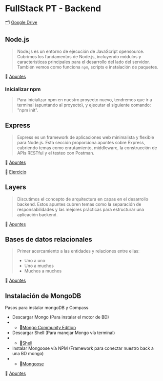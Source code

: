 # FullStack PT - Backend

🗂️ [Google Drive](https://drive.google.com/drive/folders/1xrZoi9MbpsL8G0MltPox4FMq_6ViyFFa?usp=drive_link)


## Node.js
> Node.js es un entorno de ejecución de JavaScript opensource. Cubrimos los fundamentos de Node.js, incluyendo módulos y características principales para el desarrollo del lado del servidor. También vemos como funciona `npm`, scripts e instalación de paquetes.


🔗 [Apuntes](https://docs.google.com/presentation/d/1pdSwfJmhVPX9zqTBPom_kL_VyHi7PD-F/edit?usp=drive_link&ouid=100284452569538667608&rtpof=true&sd=true)

### Inicializar npm
> Para inicializar npm en nuestro proyecto nuevo, tendremos que ir a terminal (apuntando al proyecto), y ejecutar el siguiente comando: "npm init".


## Express
> Express es un framework de aplicaciones web minimalista y flexible para Node.js. Esta sección proporciona apuntes sobre Express, cubriendo temas como enrutamiento, middleware, la construcción de APIs RESTful y el testeo con Postman.

🔗 [Apuntes](https://docs.google.com/presentation/d/1qnEyHCcyvzQguBf2MkjwrXIkwjnld6Gp/edit?usp=drive_link&ouid=100284452569538667608&rtpof=true&sd=true)

🔗 [Ejercicio](https://docs.google.com/document/d/1b1PlexXbShVF2rPJZ5Yx7y5JMQLuVk2kolCt-8fjl0s/edit?usp=sharing)

## Layers
> Discutimos el concepto de arquitectura en capas en el desarrollo backend. Estos apuntes cubren temas como la separación de responsabilidades y las mejores prácticas para estructurar una aplicación backend.

🔗 [Apuntes](https://docs.google.com/presentation/d/1SLghC8mjqmqWGByulgqOp2JAJLtYpfCD/edit?usp=sharing&ouid=100284452569538667608&rtpof=true&sd=true)

## Bases de datos relacionales
> Primer acercamiento a las entidades y relaciones entre ellas:
> - Uno a uno
> - Uno a muchos
> - Muchos a muchos

🔗 [Apuntes](https://docs.google.com/presentation/d/1pTOIZTHOE03-D3Q8TutwWRUvX87OG0yc/edit#slide=id.p1)

## Instalación de MongoDB
 Pasos para instalar mongoDB y Compass
 - Descargar Mongo (Para instalar el motor de BD)
 - - 🔗[Mongo Community Edition](https://www.mongodb.com/try/download/community)
 - Descargar Shell (Para manejar Mongo vía terminal)
 - - 🔗[Shell](https://www.mongodb.com/try/download/shell)
 - Instalar Mongoose vía NPM (Framework para conectar nuestro back a una BD mongo)
 - - 🔗[Mongoose](https://www.npmjs.com/package/mongoose)

🔗 [Apuntes](https://docs.google.com/presentation/d/1pTOIZTHOE03-D3Q8TutwWRUvX87OG0yc/edit#slide=id.p1)

